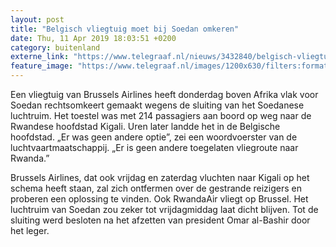 ```yaml
---
layout: post
title: "Belgisch vliegtuig moet bij Soedan omkeren"
date: Thu, 11 Apr 2019 18:03:51 +0200
category: buitenland
externe_link: "https://www.telegraaf.nl/nieuws/3432840/belgisch-vliegtuig-moet-bij-soedan-omkeren"
feature_image: "https://www.telegraaf.nl/images/1200x630/filters:format(jpeg):quality(80)/cdn-kiosk-api.telegraaf.nl/6dd9144e-5c73-11e9-a00c-02c309bc01c1.jpg"
---
```


<p class="intro">Een vliegtuig van Brussels Airlines heeft donderdag boven Afrika vlak voor Soedan rechtsomkeert gemaakt wegens de sluiting van het Soedanese luchtruim. Het toestel was met 214 passagiers aan boord op weg naar de Rwandese hoofdstad Kigali. Uren later landde het in de Belgische hoofdstad. „Er was geen andere optie”, zei een woordvoerster van de luchtvaartmaatschappij. „Er is geen andere toegelaten vliegroute naar Rwanda.”</p> <p>Brussels Airlines, dat ook vrijdag en zaterdag vluchten naar Kigali op het schema heeft staan, zal zich ontfermen over de gestrande reizigers en proberen een oplossing te vinden. Ook RwandaAir vliegt op Brussel. Het luchtruim van Soedan zou zeker tot vrijdagmiddag laat dicht blijven. Tot de sluiting werd besloten na het afzetten van president Omar al-Bashir door het leger.</p>

